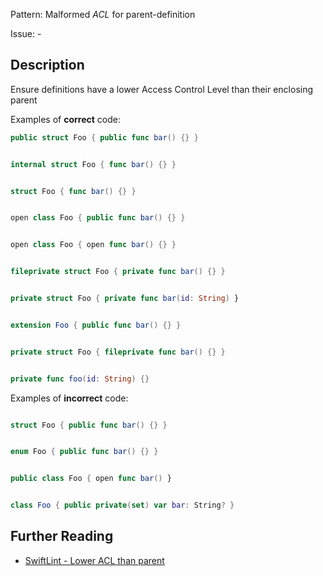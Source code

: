 Pattern: Malformed _ACL_ for parent-definition 

Issue: -

## Description

Ensure definitions have a lower Access Control Level than their enclosing parent

Examples of **correct** code:
```swift
public struct Foo { public func bar() {} }


internal struct Foo { func bar() {} }


struct Foo { func bar() {} }


open class Foo { public func bar() {} }


open class Foo { open func bar() {} }


fileprivate struct Foo { private func bar() {} }


private struct Foo { private func bar(id: String) }


extension Foo { public func bar() {} }


private struct Foo { fileprivate func bar() {} }


private func foo(id: String) {}

```
Examples of **incorrect** code:
```swift

struct Foo { public func bar() {} }


enum Foo { public func bar() {} }


public class Foo { open func bar() }


class Foo { public private(set) var bar: String? }

```

## Further Reading

* [SwiftLint - Lower ACL than parent](https://github.com/realm/SwiftLint/blob/master/Rules.md#lower-acl-than-parent)